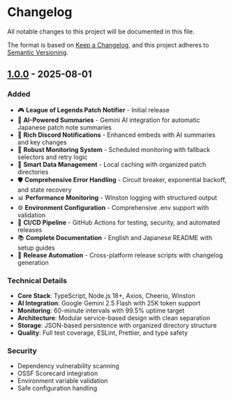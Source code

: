 # Changelog

All notable changes to this project will be documented in this file.

The format is based on [Keep a Changelog](https://keepachangelog.com/en/1.0.0/),
and this project adheres to [Semantic Versioning](https://semver.org/spec/v2.0.0.html).

## [1.0.0] - 2025-08-01

### Added
- 🎮 **League of Legends Patch Notifier** - Initial release
- 🤖 **AI-Powered Summaries** - Gemini AI integration for automatic Japanese patch note summaries
- 📱 **Rich Discord Notifications** - Enhanced embeds with AI summaries and key changes
- 🔄 **Robust Monitoring System** - Scheduled monitoring with fallback selectors and retry logic
- 💾 **Smart Data Management** - Local caching with organized patch directories
- 🛡️ **Comprehensive Error Handling** - Circuit breaker, exponential backoff, and state recovery
- 📊 **Performance Monitoring** - Winston logging with structured output
- ⚙️ **Environment Configuration** - Comprehensive .env support with validation
- 🚀 **CI/CD Pipeline** - GitHub Actions for testing, security, and automated releases
- 📚 **Complete Documentation** - English and Japanese README with setup guides
- 🔧 **Release Automation** - Cross-platform release scripts with changelog generation

### Technical Details
- **Core Stack**: TypeScript, Node.js 18+, Axios, Cheerio, Winston
- **AI Integration**: Google Gemini 2.5 Flash with 25K token support
- **Monitoring**: 60-minute intervals with 99.5% uptime target
- **Architecture**: Modular service-based design with clean separation
- **Storage**: JSON-based persistence with organized directory structure
- **Quality**: Full test coverage, ESLint, Prettier, and type safety

### Security
- Dependency vulnerability scanning
- OSSF Scorecard integration
- Environment variable validation
- Safe configuration handling

[1.0.0]: https://github.com/yuu1111/LoL-PatchNote-Notifier/releases/tag/v1.0.0